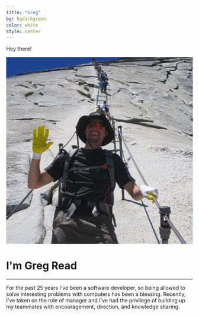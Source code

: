```yaml
---
title: "Greg"
bg: bgdarkgreen
color: white
style: center
---
```


Hey there!

<img class="imagecircle" src="../img/Me_Halfdome.jpg" alt="Greg on Half Dome" title="That's me on Half Dome in Yosemite">

# I'm Greg Read

---
For the past 25 years I've been a software developer, so being allowed to solve interesting problems with computers has been a blessing.
Recently, I've taken on the role of manager and I've had the privilege of building up my teammates with encouragement, direction, and knowledge sharing.

  <a href="https://github.com/bravegeek"><span class="fa-stack fa-lg">
    <i class="fa fa-circle fa-stack-2x"></i>
    <i class="fa fa-github fa-stack-1x" style="color: #687864;"></i>
  </span></a>
  <a href="https://www.linkedin.com/in/gregoryread"><span class="fa-stack fa-lg">
    <i class="fa fa-circle fa-stack-2x"></i>
    <i class="fa fa-linkedin fa-stack-1x" style="color: #687864;"></i>
  </span></a>
